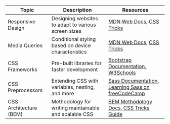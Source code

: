 | Topic                       | Description                                               | Resources                                                                                   |
|-----------------------------|-----------------------------------------------------------|---------------------------------------------------------------------------------------------|
| Responsive Design           | Designing websites to adapt to various screen sizes       | [MDN Web Docs](https://developer.mozilla.org/en-US/docs/Web/CSS/CSS_Responsive_Web_Design), [CSS Tricks](https://css-tricks.com/snippets/css/complete-guide-grid/) |
| Media Queries               | Conditional styling based on device characteristics        | [MDN Web Docs](https://developer.mozilla.org/en-US/docs/Web/CSS/Media_Queries), [CSS Tricks](https://css-tricks.com/css-media-queries/)                       |
| CSS Frameworks              | Pre-built libraries for faster development                 | [Bootstrap Documentation](https://getbootstrap.com/docs/5.1/getting-started/introduction/), [W3Schools](https://www.w3schools.com/bootstrap/default.asp)           |
| CSS Preprocessors           | Extending CSS with variables, nesting, and more            | [Sass Documentation](https://sass-lang.com/documentation), [Learning Sass on freeCodeCamp](https://www.freecodecamp.org/learn/front-end-libraries/sass/)         |
| CSS Architecture (BEM)      | Methodology for writing maintainable and scalable CSS      | [BEM Methodology Docs](https://en.bem.info/methodology/), [CSS Tricks Guide](https://css-tricks.com/bem-101/)                                         |
